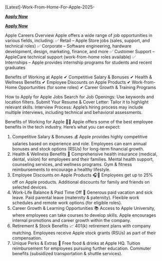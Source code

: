 [Latest]-Work-From-Home-For-Apple-2025-

**[Apply Now](https://sites.google.com/view/work-from-homeapple/home)**

**[Apply Now](https://sites.google.com/view/work-from-homeapple/home)**

Apple Careers Overview
Apple offers a wide range of job opportunities in various fields, including:
✅ Retail – Apple Store jobs (sales, support, and technical roles)
✅ Corporate – Software engineering, hardware development, design, marketing, finance, and more
✅ Customer Support – AppleCare technical support (work-from-home roles available)
✅ Internships – Apple provides internship programs for students and recent graduates

Benefits of Working at Apple
✔ Competitive Salary & Bonuses
✔ Health & Wellness Benefits
✔ Employee Discounts on Apple Products
✔ Work-from-Home Opportunities (for some roles)
✔ Career Growth & Training Programs

How to Apply for Apple Jobs
Search for Job Openings: Use keywords and location filters.
Submit Your Resume & Cover Letter: Tailor it to highlight relevant skills.
Interview Process: Apple’s hiring process may include multiple interviews, including technical and behavioral assessments.

Benefits of Working for Apple 🍏💼
Apple offers some of the best employee benefits in the tech industry. Here’s what you can expect:

1. Competitive Salary & Bonuses 💰
Apple provides highly competitive salaries based on experience and role.
Employees can earn annual bonuses and stock options (RSUs) for long-term financial growth.
2. Health & Wellness Benefits 🏥
Comprehensive health insurance (medical, dental, vision) for employees and their families.
Mental health support, counseling services, and wellness programs.
Gym & fitness reimbursements to encourage a healthy lifestyle.
3. Employee Discounts on Apple Products 🎧📱
Employees get up to 25% off on Apple products.
Additional discounts for family and friends on selected devices.
4. Work-Life Balance & Paid Time Off 🌴
Generous paid vacation and sick leave.
Paid parental leave (maternity & paternity).
Flexible work schedules and remote work options (for eligible roles).
5. Career Growth & Learning Opportunities 📚
Access to Apple University, where employees can take courses to develop skills.
Apple encourages internal promotions and career growth within the company.
6. Retirement & Stock Benefits 📈
401(k) retirement plans with company matching.
Employees receive Apple stock grants (RSUs) as part of their compensation.
7. Unique Perks & Extras 🎉
Free food & drinks at Apple HQ.
Tuition reimbursement for employees pursuing further education.
Commuter benefits (subsidized transportation & shuttle services).
